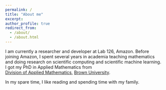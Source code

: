 ```yaml
---
permalink: /
title: "About me"
excerpt: 
author_profile: true
redirect_from: 
  - /about/
  - /about.html
---
```

 I am currently a researcher and developer at Lab 126, Amazon. Before joining Amazon, I spent several years in academia teaching mathematics and doing research on scientific computing and scientific machine learning. I got my PhD in Applied Mathematics from  
 [Division of Applied Mathematics](https://www.brown.edu/academics/applied-mathematics/), [Brown University](https://www.brown.edu/).  

In my spare time, I like reading and spending time with my family.

